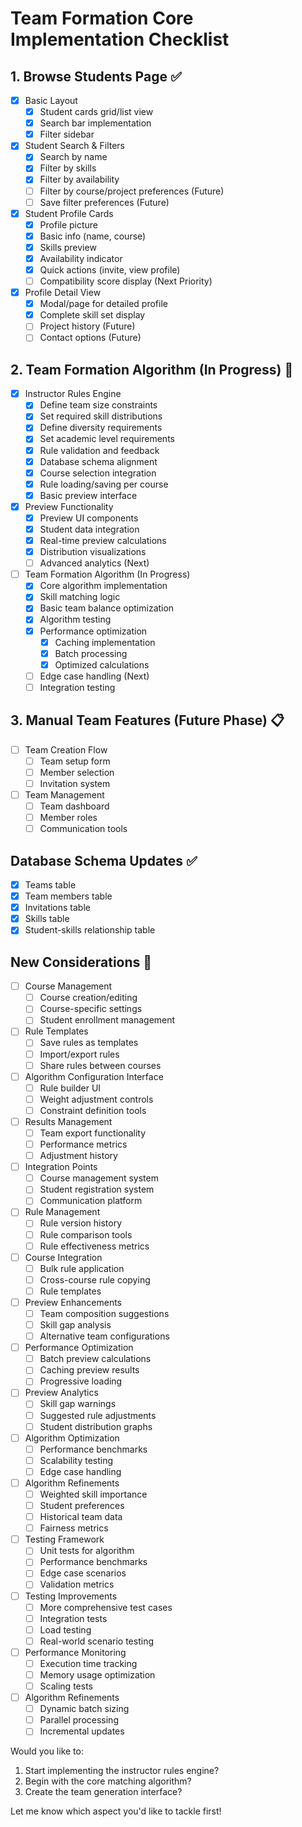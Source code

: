 # Team Formation Core Implementation Checklist

## 1. Browse Students Page ✅
- [x] Basic Layout
  - [x] Student cards grid/list view
  - [x] Search bar implementation
  - [x] Filter sidebar

- [x] Student Search & Filters
  - [x] Search by name
  - [x] Filter by skills
  - [x] Filter by availability
  - [ ] Filter by course/project preferences (Future)
  - [ ] Save filter preferences (Future)

- [x] Student Profile Cards
  - [x] Profile picture
  - [x] Basic info (name, course)
  - [x] Skills preview
  - [x] Availability indicator
  - [x] Quick actions (invite, view profile)
  - [ ] Compatibility score display (Next Priority)

- [x] Profile Detail View
  - [x] Modal/page for detailed profile
  - [x] Complete skill set display
  - [ ] Project history (Future)
  - [ ] Contact options (Future)

## 2. Team Formation Algorithm (In Progress) 🚀
- [x] Instructor Rules Engine
  - [x] Define team size constraints
  - [x] Set required skill distributions
  - [x] Define diversity requirements
  - [x] Set academic level requirements
  - [x] Rule validation and feedback
  - [x] Database schema alignment
  - [x] Course selection integration
  - [x] Rule loading/saving per course
  - [x] Basic preview interface

- [x] Preview Functionality
  - [x] Preview UI components
  - [x] Student data integration
  - [x] Real-time preview calculations
  - [x] Distribution visualizations
  - [ ] Advanced analytics (Next)

- [ ] Team Formation Algorithm (In Progress)
  - [x] Core algorithm implementation
  - [x] Skill matching logic
  - [x] Basic team balance optimization
  - [x] Algorithm testing
  - [x] Performance optimization
    - [x] Caching implementation
    - [x] Batch processing
    - [x] Optimized calculations
  - [ ] Edge case handling (Next)
  - [ ] Integration testing

## 3. Manual Team Features (Future Phase) 📋
- [ ] Team Creation Flow
  - [ ] Team setup form
  - [ ] Member selection
  - [ ] Invitation system

- [ ] Team Management
  - [ ] Team dashboard
  - [ ] Member roles
  - [ ] Communication tools

## Database Schema Updates ✅
- [x] Teams table
- [x] Team members table
- [x] Invitations table
- [x] Skills table
- [x] Student-skills relationship table

## New Considerations 🤔
- [ ] Course Management
  - [ ] Course creation/editing
  - [ ] Course-specific settings
  - [ ] Student enrollment management
- [ ] Rule Templates
  - [ ] Save rules as templates
  - [ ] Import/export rules
  - [ ] Share rules between courses

- [ ] Algorithm Configuration Interface
  - [ ] Rule builder UI
  - [ ] Weight adjustment controls
  - [ ] Constraint definition tools

- [ ] Results Management
  - [ ] Team export functionality
  - [ ] Performance metrics
  - [ ] Adjustment history

- [ ] Integration Points
  - [ ] Course management system
  - [ ] Student registration system
  - [ ] Communication platform

- [ ] Rule Management
  - [ ] Rule version history
  - [ ] Rule comparison tools
  - [ ] Rule effectiveness metrics
- [ ] Course Integration
  - [ ] Bulk rule application
  - [ ] Cross-course rule copying
  - [ ] Rule templates

- [ ] Preview Enhancements
  - [ ] Team composition suggestions
  - [ ] Skill gap analysis
  - [ ] Alternative team configurations
- [ ] Performance Optimization
  - [ ] Batch preview calculations
  - [ ] Caching preview results
  - [ ] Progressive loading

- [ ] Preview Analytics
  - [ ] Skill gap warnings
  - [ ] Suggested rule adjustments
  - [ ] Student distribution graphs
- [ ] Algorithm Optimization
  - [ ] Performance benchmarks
  - [ ] Scalability testing
  - [ ] Edge case handling

- [ ] Algorithm Refinements
  - [ ] Weighted skill importance
  - [ ] Student preferences
  - [ ] Historical team data
  - [ ] Fairness metrics
- [ ] Testing Framework
  - [ ] Unit tests for algorithm
  - [ ] Performance benchmarks
  - [ ] Edge case scenarios
  - [ ] Validation metrics

- [ ] Testing Improvements
  - [ ] More comprehensive test cases
  - [ ] Integration tests
  - [ ] Load testing
  - [ ] Real-world scenario testing

- [ ] Performance Monitoring
  - [ ] Execution time tracking
  - [ ] Memory usage optimization
  - [ ] Scaling tests
- [ ] Algorithm Refinements
  - [ ] Dynamic batch sizing
  - [ ] Parallel processing
  - [ ] Incremental updates

Would you like to:
1. Start implementing the instructor rules engine?
2. Begin with the core matching algorithm?
3. Create the team generation interface?

Let me know which aspect you'd like to tackle first!